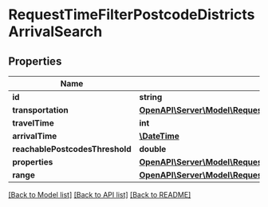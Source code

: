 # RequestTimeFilterPostcodeDistrictsArrivalSearch

## Properties
Name | Type | Description | Notes
------------ | ------------- | ------------- | -------------
**id** | **string** |  | 
**transportation** | [**OpenAPI\Server\Model\RequestTransportation**](RequestTransportation.md) |  | 
**travelTime** | **int** |  | 
**arrivalTime** | [**\DateTime**](\DateTime.md) |  | 
**reachablePostcodesThreshold** | **double** |  | 
**properties** | [**OpenAPI\Server\Model\RequestTimeFilterPostcodeDistrictsProperty**](RequestTimeFilterPostcodeDistrictsProperty.md) |  | 
**range** | [**OpenAPI\Server\Model\RequestRangeFull**](RequestRangeFull.md) |  | [optional] 

[[Back to Model list]](../README.md#documentation-for-models) [[Back to API list]](../README.md#documentation-for-api-endpoints) [[Back to README]](../README.md)


